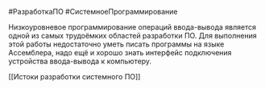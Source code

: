 #РазработкаПО #СистемноеПрограммирование

Низкоуровневое программирование операций ввода-вывода является одной из самых трудоёмких областей разработки ПО. Для выполнения этой работы недостаточно уметь писать программы на языке Ассемблера, надо ещё и хорошо знать интерфейс подключения устройства ввода-вывода к компьютеру.

[[Истоки разработки системного ПО]]